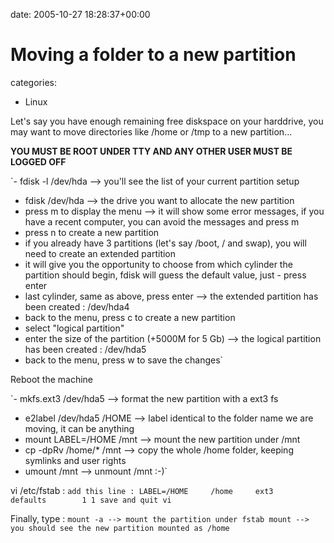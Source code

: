 


date: 2005-10-27 18:28:37+00:00


# Moving a folder to a new partition

categories:
- Linux


Let's say you have enough remaining free diskspace on your harddrive, you may want to move directories like /home or /tmp to a new partition...

<!-- more -->

**YOU MUST BE ROOT UNDER TTY AND ANY OTHER USER MUST BE LOGGED OFF**

`- fdisk -l /dev/hda --> you'll see the list of your current partition setup
- fdisk /dev/hda --> the drive you want to allocate the new partition
- press m to display the menu --> it will show some error messages, if you have a recent computer, you can avoid the messages and press m
- press n to create a new partition
- if you already have 3 partitions (let's say /boot, / and swap), you will need to create an extended partition
- it will give you the opportunity to choose from which cylinder the partition should begin, fdisk will guess the default value, just - press enter
- last cylinder, same as above, press enter --> the extended partition has been created : /dev/hda4
- back to the menu, press c to create a new partition
- select "logical partition"
- enter the size of the partition (+5000M for 5 Gb) --> the logical partition has been created : /dev/hda5
- back to the menu, press w to save the changes`

Reboot the machine

`- mkfs.ext3 /dev/hda5 --> format the new partition with a ext3 fs
- e2label /dev/hda5 /HOME --> label identical to the folder name we are moving, it can be anything
- mount LABEL=/HOME /mnt --> mount the new partition under /mnt
- cp -dpRv /home/* /mnt --> copy the whole /home folder, keeping symlinks and user rights
- umount /mnt --> unmount /mnt :-)`

vi /etc/fstab :
`add this line : LABEL=/HOME     /home     ext3      defaults        1 1
save and quit vi`

Finally, type :
`mount -a --> mount the partition under fstab
mount --> you should see the new partition mounted as /home`
